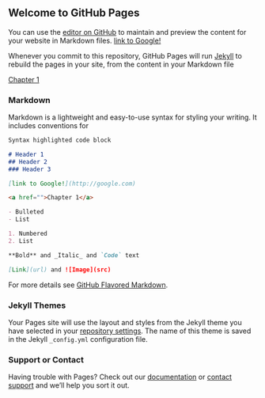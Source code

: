## Welcome to GitHub Pages

You can use the [editor on GitHub](https://github.com/adegbayi-adeosun25/github-story-2019/edit/master/README.md) to maintain and preview the content for your website in Markdown files.
[link to Google!](http://google.com)

Whenever you commit to this repository, GitHub Pages will run [Jekyll](https://jekyllrb.com/) to rebuild the pages in your site, from the content in your Markdown file

[Chapter 1](https://adegbayi-adeosun25.github.io/github-story-2019/chapter01)



### Markdown

Markdown is a lightweight and easy-to-use syntax for styling your writing. It includes conventions for

```markdown
Syntax highlighted code block

# Header 1
## Header 2
### Header 3

[link to Google!](http://google.com)

<a href="">Chapter 1</a>

- Bulleted
- List

1. Numbered
2. List

**Bold** and _Italic_ and `Code` text

[Link](url) and ![Image](src)
```

For more details see [GitHub Flavored Markdown](https://guides.github.com/features/mastering-markdown/).

### Jekyll Themes

Your Pages site will use the layout and styles from the Jekyll theme you have selected in your [repository settings](https://github.com/adegbayi-adeosun25/github-story-2019/settings). The name of this theme is saved in the Jekyll `_config.yml` configuration file.

### Support or Contact

Having trouble with Pages? Check out our [documentation](https://help.github.com/categories/github-pages-basics/) or [contact support](https://github.com/contact) and we’ll help you sort it out.
